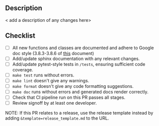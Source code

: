## Description

< add a description of any changes here>

## Checklist

* [ ] All new functions and classes are documented and adhere to Google doc style (3.8.3-3.8.6 of [this](http://google.github.io/styleguide/pyguide.html#383-functions-and-methods) document)
* [ ] Add/update sphinx documentation with any relevant changes.
* [ ] Add/update pytest-style tests in `/tests`, ensuring sufficient code coverage.
* [ ] `make test` runs without errors.
* [ ] `make lint` doesn't give any warnings.
* [ ] `make format` doesn't give any code formatting suggestions.
* [ ] `make doc` runs without errors and generated docs render correctly.
* [ ] Check that CI pipeline run on this PR passes all stages.
* [ ] Review signoff by at least one developer.

NOTE: If this PR relates to a release, use the release template instead by adding `&template=release_template.md` to the URL.
